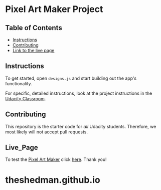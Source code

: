 # Pixel Art Maker Project

## Table of Contents

* [Instructions](#instructions)
* [Contributing](#contributing)
* [Link to the live page](#live_page)

## Instructions

To get started, open `designs.js` and start building out the app's functionality.

For specific, detailed instructions, look at the project instructions in the [Udacity Classroom](https://classroom.udacity.com/me).

## Contributing

This repository is the starter code for _all_ Udacity students. Therefore, we most likely will not accept pull requests.

## Live_Page
To test the [Pixel Art Maker](https://theshedman.github.io/) click [here](https://theshedman.github.io/). Thank you!

# theshedman.github.io
